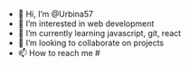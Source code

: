 - 👋 Hi, I’m @Urbina57
- 👀 I’m interested in web development
- 🌱 I’m currently learning javascript, git, react
- 💞️ I’m looking to collaborate on projects
- 📫 How to reach me #

<!---
Urbina57/Urbina57 is a ✨ special ✨ repository because its `README.md` (this file) appears on your GitHub profile.
You can click the Preview link to take a look at your changes.
--->
